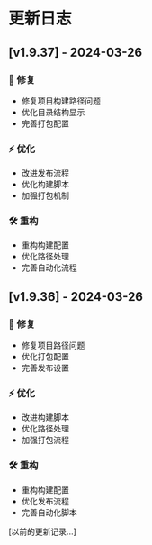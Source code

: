 # 更新日志

## [v1.9.37] - 2024-03-26

### 🔧 修复
- 修复项目构建路径问题
- 优化目录结构显示
- 完善打包配置

### ⚡️ 优化
- 改进发布流程
- 优化构建脚本
- 加强打包机制

### 🛠️ 重构
- 重构构建配置
- 优化路径处理
- 完善自动化流程

## [v1.9.36] - 2024-03-26

### 🔧 修复
- 修复项目路径问题
- 优化打包配置
- 完善发布设置

### ⚡️ 优化
- 改进构建脚本
- 优化路径处理
- 加强打包流程

### 🛠️ 重构
- 重构构建配置
- 优化发布流程
- 完善自动化脚本

[以前的更新记录...]
  